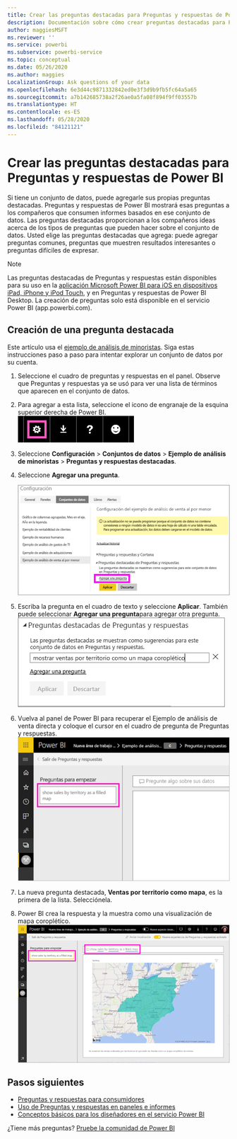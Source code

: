 ```yaml
---
title: Crear las preguntas destacadas para Preguntas y respuestas de Power BI
description: Documentación sobre cómo crear preguntas destacadas para Preguntas y respuestas de Power BI.
author: maggiesMSFT
ms.reviewer: ''
ms.service: powerbi
ms.subservice: powerbi-service
ms.topic: conceptual
ms.date: 05/26/2020
ms.author: maggies
LocalizationGroup: Ask questions of your data
ms.openlocfilehash: 6e3d44c9871332842ed0e3f3d9b9fb5fc64a5a65
ms.sourcegitcommit: a7b142685738a2f26ae0a5fa08f894f9ff03557b
ms.translationtype: HT
ms.contentlocale: es-ES
ms.lasthandoff: 05/28/2020
ms.locfileid: "84121121"
---
```

# <a name="create-featured-questions-for-power-bi-qa"></a>Crear las preguntas destacadas para Preguntas y respuestas de Power BI
Si tiene un conjunto de datos, puede agregarle sus propias preguntas destacadas. Preguntas y respuestas de Power BI mostrará esas preguntas a los compañeros que consumen informes basados en ese conjunto de datos.  Las preguntas destacadas proporcionan a los compañeros ideas acerca de los tipos de preguntas que pueden hacer sobre el conjunto de datos. Usted elige las preguntas destacadas que agrega: puede agregar preguntas comunes, preguntas que muestren resultados interesantes o preguntas difíciles de expresar.


> [!NOTE]
> Las preguntas destacadas de Preguntas y respuestas están disponibles para su uso en la [aplicación Microsoft Power BI para iOS en dispositivos iPad, iPhone y iPod Touch](../consumer/mobile/mobile-apps-ios-qna.md), y en Preguntas y respuestas de Power BI Desktop. La creación de preguntas solo está disponible en el servicio Power BI (app.powerbi.com).
> 

## <a name="create-a-featured-question"></a>Creación de una pregunta destacada

Este artículo usa el [ejemplo de análisis de minoristas](sample-datasets.md). Siga estas instrucciones paso a paso para intentar explorar un conjunto de datos por su cuenta.

1. Seleccione el cuadro de preguntas y respuestas en el panel.   Observe que Preguntas y respuestas ya se usó para ver una lista de términos que aparecen en el conjunto de datos.
2. Para agregar a esta lista, seleccione el icono de engranaje de la esquina superior derecha de Power BI.  
   ![Icono de engranaje](media/service-q-and-a-create-featured-questions/pbi_gearicon2.jpg)
3. Seleccione **Configuración** &gt; **Conjuntos de datos** &gt; **Ejemplo de análisis de minoristas** &gt; **Preguntas y respuestas destacadas**.  
4. Seleccione **Agregar una pregunta**.
   
   ![Menú Configuración](media/service-q-and-a-create-featured-questions/power-bi-settings.png)
5. Escriba la pregunta en el cuadro de texto y seleccione **Aplicar**.   También puede seleccionar **Agregar una pregunta**para agregar otra pregunta.  
   ![Panel Preguntas destacadas de Preguntas y respuestas](media/service-q-and-a-create-featured-questions/power-bi-type-featured-question.png)
6. Vuelva al panel de Power BI para recuperar el Ejemplo de análisis de venta directa y coloque el cursor en el cuadro de pregunta de Preguntas y respuestas.   
   ![Cuadro de pregunta de Preguntas y respuestas con una pregunta destacada](media/service-q-and-a-create-featured-questions/power-bi-qna-featured-question-to-start.png)
7. La nueva pregunta destacada, **Ventas por territorio como mapa**, es la primera de la lista. Selecciónela.  
8. Power BI crea la respuesta y la muestra como una visualización de mapa coroplético.  
   ![Pregunta destacada de Preguntas y respuestas respondida: visualización de mapa](media/service-q-and-a-create-featured-questions/power-bi-qna-featured-question.png)

## <a name="next-steps"></a>Pasos siguientes

- [Preguntas y respuestas para consumidores](../consumer/end-user-q-and-a.md)  
- [Uso de Preguntas y respuestas en paneles e informes](power-bi-tutorial-q-and-a.md)  
- [Conceptos básicos para los diseñadores en el servicio Power BI](../fundamentals/service-basic-concepts.md)  

¿Tiene más preguntas? [Pruebe la comunidad de Power BI](https://community.powerbi.com/)
